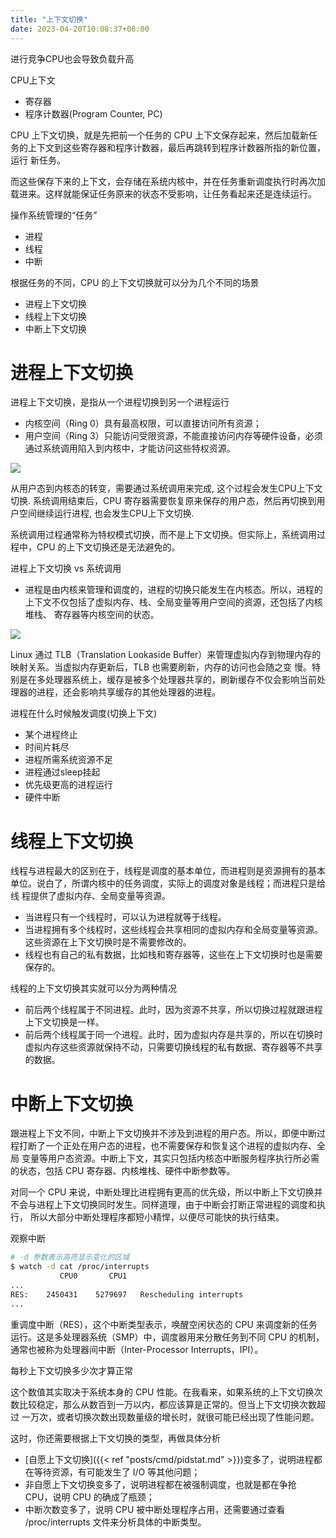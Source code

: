 ```yaml
---
title: "上下文切换"
date: 2023-04-20T10:08:37+08:00
---
```


进行竞争CPU也会导致负载升高

CPU上下文

- 寄存器
- 程序计数器(Program Counter, PC)

CPU 上下文切换，就是先把前一个任务的 CPU 上下文保存起来，然后加载新任务的上下文到这些寄存器和程序计数器，最后再跳转到程序计数器所指的新位置，运行
新任务。

而这些保存下来的上下文，会存储在系统内核中，并在任务重新调度执行时再次加载进来。这样就能保证任务原来的状态不受影响，让任务看起来还是连续运行。

操作系统管理的“任务”

- 进程
- 线程
- 中断

根据任务的不同，CPU 的上下文切换就可以分为几个不同的场景

- 进程上下文切换
- 线程上下文切换
- 中断上下文切换

# 进程上下文切换

进程上下文切换，是指从一个进程切换到另一个进程运行

- 内核空间（Ring 0）具有最高权限，可以直接访问所有资源；
- 用户空间（Ring 3）只能访问受限资源，不能直接访问内存等硬件设备，必须通过系统调用陷入到内核中，才能访问这些特权资源。

![](https://static001.geekbang.org/resource/image/4d/a7/4d3f622f272c49132ecb9760310ce1a7.png?wh=321*312)

从用户态到内核态的转变，需要通过系统调用来完成, 这个过程会发生CPU上下文切换. 系统调用结束后，CPU 寄存器需要恢复原来保存的用户态，然后再切换到用
户空间继续运行进程, 也会发生CPU上下文切换.

系统调用过程通常称为特权模式切换，而不是上下文切换。但实际上，系统调用过程中，CPU 的上下文切换还是无法避免的。

进程上下文切换 vs 系统调用

- 进程是由内核来管理和调度的，进程的切换只能发生在内核态。所以，进程的上下文不仅包括了虚拟内存、栈、全局变量等用户空间的资源，还包括了内核堆栈、
  寄存器等内核空间的状态。

![](https://static001.geekbang.org/resource/image/39/6b/395666667d77e718da63261be478a96b.png?wh=966*186)

Linux 通过 TLB（Translation Lookaside Buffer）来管理虚拟内存到物理内存的映射关系。当虚拟内存更新后，TLB 也需要刷新，内存的访问也会随之变
慢。特别是在多处理器系统上，缓存是被多个处理器共享的，刷新缓存不仅会影响当前处理器的进程，还会影响共享缓存的其他处理器的进程。

进程在什么时候触发调度(切换上下文)

- 某个进程终止
- 时间片耗尽
- 进程所需系统资源不足
- 进程通过sleep挂起
- 优先级更高的进程运行
- 硬件中断

# 线程上下文切换

线程与进程最大的区别在于，线程是调度的基本单位，而进程则是资源拥有的基本单位。说白了，所谓内核中的任务调度，实际上的调度对象是线程；而进程只是给线
程提供了虚拟内存、全局变量等资源。

- 当进程只有一个线程时，可以认为进程就等于线程。
- 当进程拥有多个线程时，这些线程会共享相同的虚拟内存和全局变量等资源。这些资源在上下文切换时是不需要修改的。
- 线程也有自己的私有数据，比如栈和寄存器等，这些在上下文切换时也是需要保存的。

线程的上下文切换其实就可以分为两种情况

- 前后两个线程属于不同进程。此时，因为资源不共享，所以切换过程就跟进程上下文切换是一样。
- 前后两个线程属于同一个进程。此时，因为虚拟内存是共享的，所以在切换时虚拟内存这些资源就保持不动，只需要切换线程的私有数据、寄存器等不共享的数据。

# 中断上下文切换

跟进程上下文不同，中断上下文切换并不涉及到进程的用户态。所以，即便中断过程打断了一个正处在用户态的进程，也不需要保存和恢复这个进程的虚拟内存、全局
变量等用户态资源。中断上下文，其实只包括内核态中断服务程序执行所必需的状态，包括 CPU 寄存器、内核堆栈、硬件中断参数等。

对同一个 CPU 来说，中断处理比进程拥有更高的优先级，所以中断上下文切换并不会与进程上下文切换同时发生。同样道理，由于中断会打断正常进程的调度和执行，
所以大部分中断处理程序都短小精悍，以便尽可能快的执行结束。

观察中断

```bash
# -d 参数表示高亮显示变化的区域
$ watch -d cat /proc/interrupts
           CPU0       CPU1
...
RES:    2450431    5279697   Rescheduling interrupts
...
```

重调度中断（RES），这个中断类型表示，唤醒空闲状态的 CPU 来调度新的任务运行。这是多处理器系统（SMP）中，调度器用来分散任务到不同 CPU 的机制，
通常也被称为处理器间中断（Inter-Processor Interrupts，IPI）。

每秒上下文切换多少次才算正常

这个数值其实取决于系统本身的 CPU 性能。在我看来，如果系统的上下文切换次数比较稳定，那么从数百到一万以内，都应该算是正常的。但当上下文切换次数超过
一万次，或者切换次数出现数量级的增长时，就很可能已经出现了性能问题。

这时，你还需要根据上下文切换的类型，再做具体分析

- [自愿上下文切换]({{< ref "posts/cmd/pidstat.md" >}})变多了，说明进程都在等待资源，有可能发生了 I/O 等其他问题；
- 非自愿上下文切换变多了，说明进程都在被强制调度，也就是都在争抢 CPU，说明 CPU 的确成了瓶颈；
- 中断次数变多了，说明 CPU 被中断处理程序占用，还需要通过查看 /proc/interrupts 文件来分析具体的中断类型。
